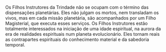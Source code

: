 ﻿Os Filhos Instrutores da Trindade não se ocupam com o término das dispensações planetárias. Eles não julgam os mortos, nem transladam os vivos, mas em cada missão planetária, são acompanhados por um Filho Magisterial, que executa esses serviços. Os Filhos Instrutores estão totalmente interessados na iniciação de uma idade espiritual, na aurora da era de realidades espirituais num planeta evolucionário. Eles tornam reais as contrapartes espirituais do conhecimento material e da sabedoria temporal.